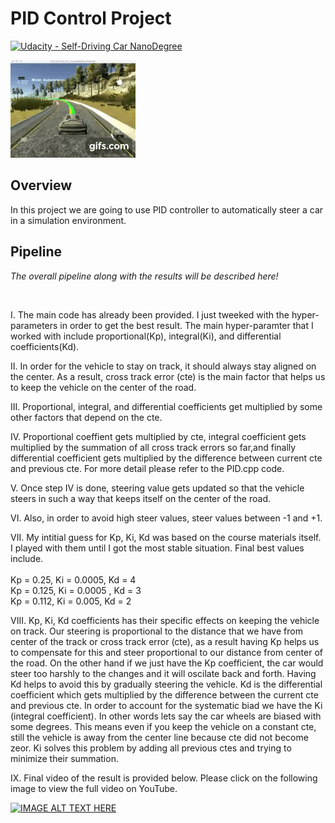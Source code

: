 # PID Control Project

[![Udacity - Self-Driving Car NanoDegree](https://s3.amazonaws.com/udacity-sdc/github/shield-carnd.svg)](http://www.udacity.com/drive)


![Alt Text](GIF.gif)


Overview
---


In this project we are going to use PID controller to automatically steer a car in a simulation environment. 


Pipeline
---



*The overall pipeline along with the results will be described here!*

<br>

I. The main code has already been provided. I just tweeked with the hyper-parameters in order to get the best result. The main hyper-paramter that I worked with include proportional(Kp), integral(Ki), and differential coefficients(Kd).


II. In order for the vehicle to stay on track, it should always stay aligned on the center. As a result, cross track
error (cte) is the main factor that helps us to keep the vehicle on the center of the road.

III. Proportional, integral, and differential coefficients get multiplied by some other factors that depend on the cte.

IV. Proportional coeffient gets multiplied by cte, integral coefficient gets multiplied by the summation of all cross track errors so far,and finally differential coefficient gets multiplied by the difference between current cte and previous cte. For more detail please refer to the PID.cpp code.


V. Once step IV is done, steering value gets updated so that the vehicle steers in such a way that keeps itself on the center of the road.

VI. Also, in order to avoid high steer values, steer values between -1 and +1.

VII. My intitial guess for Kp, Ki, Kd was based on the course materials itself. I played with them until I got the most stable situation. Final best values include.</br>
</br>
Kp = 0.25, Ki = 0.0005, Kd = 4 </br>
Kp = 0.125, Ki = 0.0005 , Kd = 3 </br>
Kp = 0.112, Ki = 0.005, Kd = 2 </br>

VIII. Kp, Ki, Kd coefficients has their specific effects on keeping the vehicle on track. Our steering is proportional to the distance that we have from center of the track or cross track error (cte), as a result having Kp helps us to compensate for this and steer proportional to our distance from center of the road. On the other hand if we just have the Kp coefficient, the car would steer too harshly to the changes and it will oscilate back and forth. Having Kd helps to avoid this by gradually steering the vehicle. Kd is the differential coefficient which gets multiplied by the difference between the current cte and previous cte. In order to account for the systematic biad we have the Ki (integral coefficient). In other words lets say the car wheels are biased with some degrees. This means even if you keep the vehicle on a constant cte, still the vehicle is away from the center line because cte did not become zeor. Ki solves this problem by adding all previous ctes and trying to minimize their summation.


IX. Final video of the result is provided below. Please click on the following image to view the full video on YouTube. 
</br>

[![IMAGE ALT TEXT HERE](https://img.youtube.com/vi/Nupljp59Mds/0.jpg)](https://www.youtube.com/watch?v=Nupljp59Mds)

</br>
<br></br>